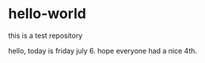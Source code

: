 # hello-world
this is a test repository

hello, today is friday july 6.
hope everyone had a nice 4th.
